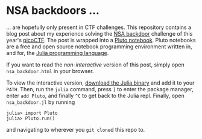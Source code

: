 # NSA backdoors ...
... are hopefully only present in CTF challenges. This repository contains a blog post about my experience solving the [NSA backdoor](https://play.picoctf.org/practice/challenge/283?category=2&page=5) challenge of this year's [picoCTF](https://picoctf.org/competitions/2022-spring.html). The post is wrapped into a [Pluto notebook](https://github.com/fonsp/Pluto.jl). Pluto notebooks are a free and open source notebook programming environment written in, and for, the [Julia programming language](https://julialang.org/).

If you want to read the *non-interactive* version of this post, simply open `nsa_backdoor.html` in your browser.

To view the interactive version, [download the Julia binary](https://julialang.org/downloads/) and add it to your `PATH`. Then, run the `julia` command, press `]` to enter the package manager, enter `add Pluto`, and finally `^C` to get back to the Julia repl. Finally, open `nsa_backdoor.jl` by running 
```
julia> import Pluto
julia> Pluto.run()
```
and navigating to wherever you `git clone`d this repo to.
